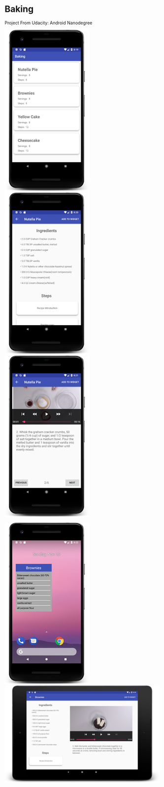 # Baking

Project From Udacity: Android Nanodegree

<img src="/Screenshots/phone-1.png" width="275"/>  <img src="/Screenshots/phone-2.png" width="275"/> <img src="/Screenshots/phone-3.png" width="275"/>

<img src="/Screenshots/phone-4.png" width="275"/>  <img src="/Screenshots/tablet-1.png" width="600"/>

